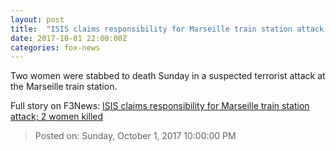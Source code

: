 ```yaml
---
layout: post
title:  "ISIS claims responsibility for Marseille train station attack; 2 women killed"
date: 2017-10-01 22:00:00Z
categories: fox-news
---
```


Two women were stabbed to death Sunday in a suspected terrorist attack at the Marseille train station.


Full story on F3News: [ISIS claims responsibility for Marseille train station attack; 2 women killed](http://www.f3nws.com/n/4ASsPH)

> Posted on: Sunday, October 1, 2017 10:00:00 PM

